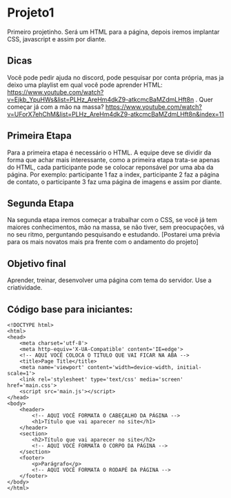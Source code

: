 # Projeto1

Primeiro projetinho. Será um HTML para a página, depois iremos implantar CSS, javascript e assim por diante.

## Dicas

Você pode pedir ajuda no discord, pode pesquisar por conta própria, mas ja deixo uma playlist em qual você pode aprender HTML: https://www.youtube.com/watch?v=Ejkb_YpuHWs&list=PLHz_AreHm4dkZ9-atkcmcBaMZdmLHft8n . Quer começar já com a mão na massa? https://www.youtube.com/watch?v=UForX7ehChM&list=PLHz_AreHm4dkZ9-atkcmcBaMZdmLHft8n&index=11

## Primeira Etapa

Para a primeira etapa é necessário o HTML. A equipe deve se dividir da forma que achar mais interessante, como a primeira etapa trata-se apenas do HTML, cada participante pode se colocar reponsável por uma aba da página. Por exemplo: participante 1 faz a index, participante 2 faz a página de contato, o participante 3 faz uma página de imagens e assim por diante.

## Segunda Etapa

Na segunda etapa iremos começar a trabalhar com o CSS, se você já tem maiores conhecimentos, mão na massa, se não tiver, sem preocupações, vá no seu ritmo, perguntando pesquisando e estudando. [Postarei uma prévia para os mais novatos mais pra frente com o andamento do projeto]

## Objetivo final

Aprender, treinar, desenvolver uma página com tema do servidor. Use a criatividade.

## Código base para iniciantes:
~~~
<!DOCTYPE html>
<html>
<head>
    <meta charset='utf-8'>
    <meta http-equiv='X-UA-Compatible' content='IE=edge'>
    <!-- AQUI VOCÊ COLOCA O TITULO QUE VAI FICAR NA ABA -->
    <title>Page Title</title>
    <meta name='viewport' content='width=device-width, initial-scale=1'>
    <link rel='stylesheet' type='text/css' media='screen' href='main.css'>
    <script src='main.js'></script>
</head>
<body>
    <header>
        <!-- AQUI VOCÊ FORMATA O CABEÇALHO DA PÁGINA -->
        <h1>Título que vai aparecer no site</h1>
    </header>
    <section>
        <h2>Título que vai aparecer no site</h2>
        <!-- AQUI VOCÊ FORMATA O CORPO DA PÁGINA -->
    </section>
    <footer>
        <p>Parágrafo</p>
        <!-- AQUI VOCÊ FORMATA O RODAPÉ DA PÁGINA -->
    </footer>
</body>
</html>
~~~